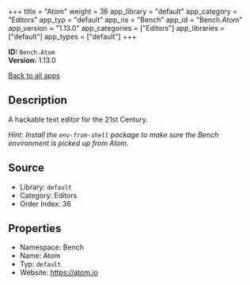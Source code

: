 ﻿+++
title = "Atom"
weight = 36
app_library = "default"
app_category = "Editors"
app_typ = "default"
app_ns = "Bench"
app_id = "Bench.Atom"
app_version = "1.13.0"
app_categories = ["Editors"]
app_libraries = ["default"]
app_types = ["default"]
+++

**ID:** `Bench.Atom`  
**Version:** 1.13.0  
<!--more-->

[Back to all apps](/apps/)

## Description
A hackable text editor for the 21st Century.

_Hint: Install the `env-from-shell` package to make sure the Bench environment
is picked up from Atom._

## Source

* Library: `default`
* Category: Editors
* Order Index: 36

## Properties

* Namespace: Bench
* Name: Atom
* Typ: `default`
* Website: <https://atom.io>


